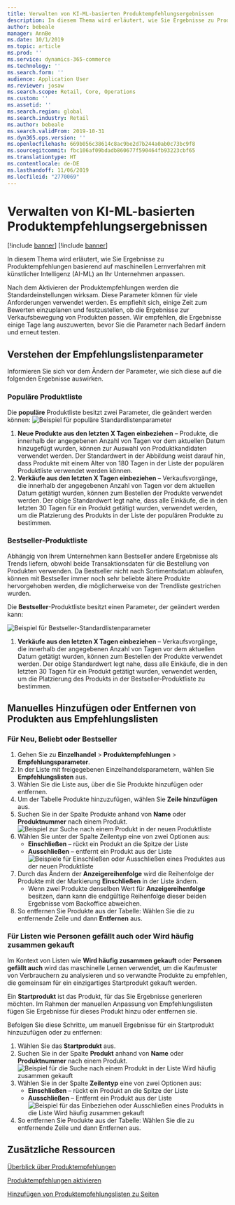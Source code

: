 ```yaml
---
title: Verwalten von KI-ML-basierten Produktempfehlungsergebnissen
description: In diesem Thema wird erläutert, wie Sie Ergebnisse zu Produktempfehlungen basierend auf maschinellen Lernverfahren mit künstlicher Intelligenz (AI-ML) an Ihr Unternehmen anpassen.
author: bebeale
manager: AnnBe
ms.date: 10/1/2019
ms.topic: article
ms.prod: ''
ms.service: dynamics-365-commerce
ms.technology: ''
ms.search.form: ''
audience: Application User
ms.reviewer: josaw
ms.search.scope: Retail, Core, Operations
ms.custom: ''
ms.assetid: ''
ms.search.region: global
ms.search.industry: Retail
ms.author: bebeale
ms.search.validFrom: 2019-10-31
ms.dyn365.ops.version: ''
ms.openlocfilehash: 669b056c38614c8ac9be2d7b244a0ab0c73bc9f8
ms.sourcegitcommit: fbc106af09bdadb860677f590464fb93223cbf65
ms.translationtype: HT
ms.contentlocale: de-DE
ms.lasthandoff: 11/06/2019
ms.locfileid: "2770069"
---
```

# <a name="manage-ai-ml-based-product-recommendation-results"></a>Verwalten von KI-ML-basierten Produktempfehlungsergebnissen

[!include [banner](includes/preview-banner.md)]
[!include [banner](includes/banner.md)]

In diesem Thema wird erläutert, wie Sie Ergebnisse zu Produktempfehlungen basierend auf maschinellen Lernverfahren mit künstlicher Intelligenz (AI-ML) an Ihr Unternehmen anpassen. 

Nach dem Aktivieren der Produktempfehlungen werden die Standardeinstellungen wirksam. Diese Parameter können für viele Anforderungen verwendet werden. Es empfiehlt sich, einige Zeit zum Bewerten einzuplanen und festzustellen, ob die Ergebnisse zur Verkaufsbewegung von Produkten passen. Wir empfehlen, die Ergebnisse einige Tage lang auszuwerten, bevor Sie die Parameter nach Bedarf ändern und erneut testen. 

## <a name="understanding-recommendation-list-parameters"></a>Verstehen der Empfehlungslistenparameter

Informieren Sie sich vor dem Ändern der Parameter, wie sich diese auf die folgenden Ergebnisse auswirken.

### <a name="trending-product-list"></a>Populäre Produktliste

Die **populäre** Produktliste besitzt zwei Parameter, die geändert werden können: ![Beispiel für populäre Standardlistenparameter](./media/exampletrendingparameters.png)
1. **Neue Produkte aus den letzten X Tagen einbeziehen** – Produkte, die innerhalb der angegebenen Anzahl von Tagen vor dem aktuellen Datum hinzugefügt wurden, können zur Auswahl von Produktkandidaten verwendet werden. Der Standardwert in der Abbildung weist darauf hin, dass Produkte mit einem Alter von 180 Tagen in der Liste der populären Produktliste verwendet werden können.
1. **Verkäufe aus den letzten X Tagen einbeziehen** – Verkaufsvorgänge, die innerhalb der angegebenen Anzahl von Tagen vor dem aktuellen Datum getätigt wurden, können zum Bestellen der Produkte verwendet werden. Der obige Standardwert legt nahe, dass alle Einkäufe, die in den letzten 30 Tagen für ein Produkt getätigt wurden, verwendet werden, um die Platzierung des Produkts in der Liste der populären Produkte zu bestimmen. 

### <a name="best-selling-product-list"></a>Bestseller-Produktliste

Abhängig von Ihrem Unternehmen kann Bestseller andere Ergebnisse als Trends liefern, obwohl beide Transaktionsdaten für die Bestellung von Produkten verwenden. Da Bestseller nicht nach Sortimentsdatum ablaufen, können mit Bestseller immer noch sehr beliebte ältere Produkte hervorgehoben werden, die möglicherweise von der Trendliste gestrichen wurden. 

Die **Bestseller**-Produktliste besitzt einen Parameter, der geändert werden kann:

![Beispiel für Bestseller-Standardlistenparameter](./media/examplebestsellingparameters.PNG)
1. **Verkäufe aus den letzten X Tagen einbeziehen** – Verkaufsvorgänge, die innerhalb der angegebenen Anzahl von Tagen vor dem aktuellen Datum getätigt wurden, können zum Bestellen der Produkte verwendet werden. Der obige Standardwert legt nahe, dass alle Einkäufe, die in den letzten 30 Tagen für ein Produkt getätigt wurden, verwendet werden, um die Platzierung des Produkts in der Bestseller-Produktliste zu bestimmen. 

## <a name="manually-add-or-remove-products-from-recommendation-lists"></a>Manuelles Hinzufügen oder Entfernen von Produkten aus Empfehlungslisten

### <a name="for-new-trending-or-best-selling"></a>Für Neu, Beliebt oder Bestseller

1.  Gehen Sie zu **Einzelhandel** > **Produktempfehlungen** > **Empfehlungsparameter**.
1.  In der Liste mit freigegebenen Einzelhandelsparametern, wählen Sie **Empfehlungslisten** aus.
1.  Wählen Sie die Liste aus, über die Sie Produkte hinzufügen oder entfernen.
1.  Um der Tabelle Produkte hinzuzufügen, wählen Sie **Zeile hinzufügen** aus. 
1.  Suchen Sie in der Spalte Produkte anhand von **Name** oder **Produktnummer** nach einem Produkt.
![Beispiel zur Suche nach einem Produkt in der neuen Produktliste](./media/examplenewlistconfiguration1.png)
1.  Wählen Sie unter der Spalte Zeilentyp eine von zwei Optionen aus:
    -   **Einschließen** – rückt ein Produkt an die Spitze der Liste
    -   **Ausschließen** – entfernt ein Produkt aus der Liste ![Beispiele für Einschließen oder Ausschließen eines Produktes aus der neuen Produktliste](./media/examplenewlistconfiguration2.png)
1.  Durch das Ändern der **Anzeigereihenfolge** wird die Reihenfolge der Produkte mit der Markierung **Einschließen** in der Liste ändern.
    - Wenn zwei Produkte denselben Wert für **Anzeigereihenfolge** besitzen, dann kann die endgültige Reihenfolge dieser beiden Ergebnisse vom Backoffice abweichen.
1.  So entfernen Sie Produkte aus der Tabelle: Wählen Sie die zu entfernende Zeile und dann **Entfernen** aus.


### <a name="for-people-also-like-or-frequently-bought-together-lists"></a>Für Listen wie Personen gefällt auch oder Wird häufig zusammen gekauft

Im Kontext von Listen wie **Wird häufig zusammen gekauft** oder **Personen gefällt auch** wird das maschinelle Lernen verwendet, um die Kaufmuster von Verbrauchern zu analysieren und so verwandte Produkte zu empfehlen, die gemeinsam für ein einzigartiges Startprodukt gekauft werden. 
 
Ein **Startprodukt** ist das Produkt, für das Sie Ergebnisse generieren möchten. Im Rahmen der manuellen Anpassung von Empfehlungslisten fügen Sie Ergebnisse für dieses Produkt hinzu oder entfernen sie. 

Befolgen Sie diese Schritte, um manuell Ergebnisse für ein Startprodukt hinzuzufügen oder zu entfernen:
1.  Wählen Sie das **Startprodukt** aus. 
1.  Suchen Sie in der Spalte **Produkt** anhand von **Name** oder **Produktnummer** nach einem Produkt.
![Beispiel für die Suche nach einem Produkt in der Liste Wird häufig zusammen gekauft](./media/exampleFBTlistconfiguration1.png)
1. Wählen Sie in der Spalte **Zeilentyp** eine von zwei Optionen aus:
    - **Einschließen** – rückt ein Produkt an die Spitze der Liste
    - **Ausschließen** – Entfernt ein Produkt aus der Liste     
![Beispiel für das Einbeziehen oder Ausschließen eines Produkts in die Liste Wird häufig zusammen gekauft](./media/exampleFBTlistconfiguration2.png)
1.  So entfernen Sie Produkte aus der Tabelle: Wählen Sie die zu entfernende Zeile und dann Entfernen aus.


## <a name="additional-resources"></a>Zusätzliche Ressourcen

[Überblick über Produktempfehlungen](product-recommendations.md)

[Produktempfehlungen aktivieren](enable-product-recommendations.md)

[Hinzufügen von Produktempfehlungslisten zu Seiten](add-reco-list-to-page.md)
